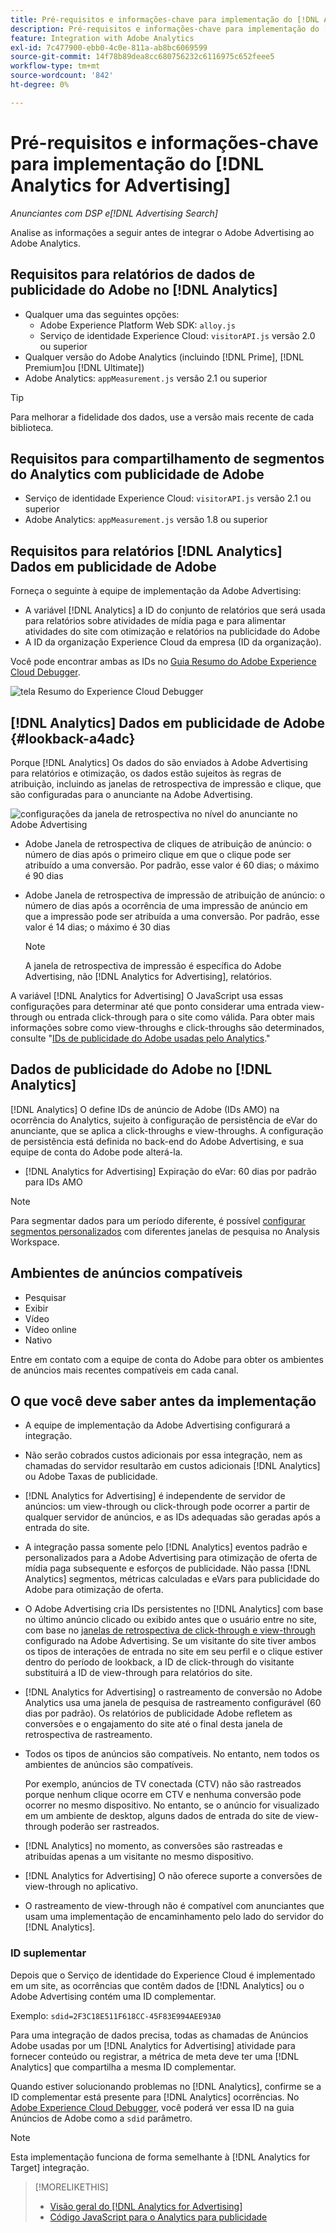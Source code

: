 ```yaml
---
title: Pré-requisitos e informações-chave para implementação do [!DNL Analytics for Advertising]
description: Pré-requisitos e informações-chave para implementação do [!DNL Analytics for Advertising]
feature: Integration with Adobe Analytics
exl-id: 7c477900-ebb0-4c0e-811a-ab8bc6069599
source-git-commit: 14f78b89dea8cc680756232c6116975c652feee5
workflow-type: tm+mt
source-wordcount: '842'
ht-degree: 0%

---
```


# Pré-requisitos e informações-chave para implementação do [!DNL Analytics for Advertising]

*Anunciantes com DSP e[!DNL Advertising Search]*

Analise as informações a seguir antes de integrar o Adobe Advertising ao Adobe Analytics.

## Requisitos para relatórios de dados de publicidade do Adobe no [!DNL Analytics]

* Qualquer uma das seguintes opções:
   * Adobe Experience Platform Web SDK: `alloy.js`
   * Serviço de identidade Experience Cloud: `visitorAPI.js` versão 2.0 ou superior
* Qualquer versão do Adobe Analytics (incluindo [!DNL Prime], [!DNL Premium]ou [!DNL Ultimate])
* Adobe Analytics: `appMeasurement.js` versão 2.1 ou superior

>[!TIP]
>
>Para melhorar a fidelidade dos dados, use a versão mais recente de cada biblioteca.

## Requisitos para compartilhamento de segmentos do Analytics com publicidade de Adobe

* Serviço de identidade Experience Cloud: `visitorAPI.js` versão 2.1 ou superior
* Adobe Analytics: `appMeasurement.js` versão 1.8 ou superior

## Requisitos para relatórios [!DNL Analytics] Dados em publicidade de Adobe

Forneça o seguinte à equipe de implementação da Adobe Advertising:

* A variável [!DNL Analytics] a ID do conjunto de relatórios que será usada para relatórios sobre atividades de mídia paga e para alimentar atividades do site com otimização e relatórios na publicidade do Adobe
* A ID da organização Experience Cloud da empresa (ID da organização).

Você pode encontrar ambas as IDs no [Guia Resumo do Adobe Experience Cloud Debugger](https://experienceleague.adobe.com/docs/debugger/using-v2/summary.html).

![tela Resumo do Experience Cloud Debugger](/help/integrations/assets/a4adc-debugger-summary.png)

## [!DNL Analytics] Dados em publicidade de Adobe {#lookback-a4adc}

Porque [!DNL Analytics] Os dados do são enviados à Adobe Advertising para relatórios e otimização, os dados estão sujeitos às regras de atribuição, incluindo as janelas de retrospectiva de impressão e clique, que são configuradas para o anunciante na Adobe Advertising.

![configurações da janela de retrospectiva no nível do anunciante no Adobe Advertising](/help/integrations/assets/a4adc-lookbacks.png)

* Adobe Janela de retrospectiva de cliques de atribuição de anúncio: o número de dias após o primeiro clique em que o clique pode ser atribuído a uma conversão. Por padrão, esse valor é 60 dias; o máximo é 90 dias
* Adobe Janela de retrospectiva de impressão de atribuição de anúncio: o número de dias após a ocorrência de uma impressão de anúncio em que a impressão pode ser atribuída a uma conversão. Por padrão, esse valor é 14 dias; o máximo é 30 dias

   >[!NOTE]
   >
   > A janela de retrospectiva de impressão é específica do Adobe Advertising, não [!DNL Analytics for Advertising], relatórios.

A variável [!DNL Analytics for Advertising] O JavaScript usa essas configurações para determinar até que ponto considerar uma entrada view-through ou entrada click-through para o site como válida. Para obter mais informações sobre como view-throughs e click-throughs são determinados, consulte &quot;[IDs de publicidade do Adobe usadas pelo Analytics](ids.md).&quot;

## Dados de publicidade do Adobe no [!DNL Analytics]

[!DNL Analytics] O define IDs de anúncio de Adobe (IDs AMO) na ocorrência do Analytics, sujeito à configuração de persistência de eVar do anunciante, que se aplica a click-throughs e view-throughs. A configuração de persistência está definida no back-end do Adobe Advertising, e sua equipe de conta do Adobe pode alterá-la.

* [!DNL Analytics for Advertising] Expiração do eVar: 60 dias por padrão para IDs AMO

>[!NOTE]
>
>Para segmentar dados para um período diferente, é possível [configurar segmentos personalizados](https://experienceleague.adobe.com/docs/analytics/components/segmentation/segmentation-workflow/seg-build.html) com diferentes janelas de pesquisa no Analysis Workspace.

## Ambientes de anúncios compatíveis

* Pesquisar
* Exibir
* Vídeo
* Vídeo online
* Nativo

Entre em contato com a equipe de conta do Adobe para obter os ambientes de anúncios mais recentes compatíveis em cada canal.

## O que você deve saber antes da implementação

* A equipe de implementação da Adobe Advertising configurará a integração.

* Não serão cobrados custos adicionais por essa integração, nem as chamadas do servidor resultarão em custos adicionais [!DNL Analytics] ou Adobe Taxas de publicidade.

* [!DNL Analytics for Advertising] é independente de servidor de anúncios: um view-through ou click-through pode ocorrer a partir de qualquer servidor de anúncios, e as IDs adequadas são geradas após a entrada do site.

* A integração passa somente pelo [!DNL Analytics] eventos padrão e personalizados para a Adobe Advertising para otimização de oferta de mídia paga subsequente e esforços de publicidade. Não passa [!DNL Analytics] segmentos, métricas calculadas e eVars para publicidade do Adobe para otimização de oferta.

* O Adobe Advertising cria IDs persistentes no [!DNL Analytics] com base no último anúncio clicado ou exibido antes que o usuário entre no site, com base no [janelas de retrospectiva de click-through e view-through](#lookback-a4adc) configurado na Adobe Advertising. Se um visitante do site tiver ambos os tipos de interações de entrada no site em seu perfil e o clique estiver dentro do período de lookback, a ID de click-through do visitante substituirá a ID de view-through para relatórios do site.

* [!DNL Analytics for Advertising] o rastreamento de conversão no Adobe Analytics usa uma janela de pesquisa de rastreamento configurável (60 dias por padrão). Os relatórios de publicidade Adobe refletem as conversões e o engajamento do site até o final desta janela de retrospectiva de rastreamento.

* Todos os tipos de anúncios são compatíveis. No entanto, nem todos os ambientes de anúncios são compatíveis.

   Por exemplo, anúncios de TV conectada (CTV) não são rastreados porque nenhum clique ocorre em CTV e nenhuma conversão pode ocorrer no mesmo dispositivo. No entanto, se o anúncio for visualizado em um ambiente de desktop, alguns dados de entrada do site de view-through poderão ser rastreados.

* [!DNL Analytics] no momento, as conversões são rastreadas e atribuídas apenas a um visitante no mesmo dispositivo.

* [!DNL Analytics for Advertising] O não oferece suporte a conversões de view-through no aplicativo.

* O rastreamento de view-through não é compatível com anunciantes que usam uma implementação de encaminhamento pelo lado do servidor do [!DNL Analytics].

### ID suplementar

Depois que o Serviço de identidade do Experience Cloud é implementado em um site, as ocorrências que contêm dados de [!DNL Analytics] ou o Adobe Advertising contém uma ID complementar.

Exemplo: `sdid=2F3C18E511F618CC-45F83E994AEE93A0`

Para uma integração de dados precisa, todas as chamadas de Anúncios Adobe usadas por um [!DNL Analytics for Advertising] atividade para fornecer conteúdo ou registrar, a métrica de meta deve ter uma [!DNL Analytics] que compartilha a mesma ID complementar.

Quando estiver solucionando problemas no [!DNL Analytics], confirme se a ID complementar está presente para [!DNL Analytics] ocorrências. No [Adobe Experience Cloud Debugger](https://experienceleague.adobe.com/docs/debugger/using-v2/summary.html), você poderá ver essa ID na guia Anúncios de Adobe como a `sdid` parâmetro.

>[!NOTE]
>
> Esta implementação funciona de forma semelhante à [!DNL Analytics for Target] integração.

>[!MORELIKETHIS]
>
>* [Visão geral do [!DNL Analytics for Advertising]](overview.md)
>* [Código JavaScript para o Analytics para publicidade](/help/integrations/analytics/javascript.md)

